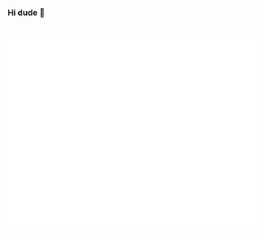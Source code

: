 ### Hi dude 👋


<div align="center">
	<br>
	<a href="https://github.com/sindresorhus/css-in-readme-like-wat/blame/main/header.svg">
		<img src="README.svg" width="800" height="400" alt="Click to see the source">
	</a>
	<br>
</div>
